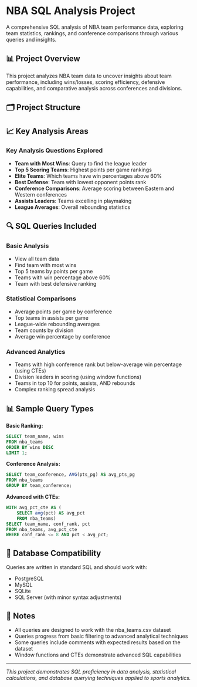 # NBA SQL Analysis Project

A comprehensive SQL analysis of NBA team performance data, exploring team statistics, rankings, and conference comparisons through various queries and insights.

## 📊 Project Overview

This project analyzes NBA team data to uncover insights about team performance, including wins/losses, scoring efficiency, defensive capabilities, and comparative analysis across conferences and divisions.

## 🗂️ Project Structure

## 📈 Key Analysis Areas

### Key Analysis Questions Explored
- **Team with Most Wins**: Query to find the league leader
- **Top 5 Scoring Teams**: Highest points per game rankings
- **Elite Teams**: Which teams have win percentages above 60%
- **Best Defense**: Team with lowest opponent points rank
- **Conference Comparisons**: Average scoring between Eastern and Western conferences
- **Assists Leaders**: Teams excelling in playmaking
- **League Averages**: Overall rebounding statistics

## 🔍 SQL Queries Included

### Basic Analysis
- View all team data
- Find team with most wins
- Top 5 teams by points per game  
- Teams with win percentage above 60%
- Team with best defensive ranking

### Statistical Comparisons
- Average points per game by conference
- Top teams in assists per game
- League-wide rebounding averages
- Team counts by division
- Average win percentage by conference

### Advanced Analytics
- Teams with high conference rank but below-average win percentage (using CTEs)
- Division leaders in scoring (using window functions)
- Teams in top 10 for points, assists, AND rebounds
- Complex ranking spread analysis




## 📊 Sample Query Types

**Basic Ranking:**
```sql
SELECT team_name, wins
FROM nba_teams
ORDER BY wins DESC
LIMIT 1;
```

**Conference Analysis:**
```sql
SELECT team_conference, AVG(pts_pg) AS avg_pts_pg
FROM nba_teams
GROUP BY team_conference;
```

**Advanced with CTEs:**
```sql
WITH avg_pct_cte AS (
    SELECT avg(pct) AS avg_pct
    FROM nba_teams)
SELECT team_name, conf_rank, pct
FROM nba_teams, avg_pct_cte
WHERE conf_rank <= 8 AND pct < avg_pct;
```

## 🔧 Database Compatibility

Queries are written in standard SQL and should work with:
- PostgreSQL
- MySQL
- SQLite
- SQL Server (with minor syntax adjustments)

## 📝 Notes

- All queries are designed to work with the nba_teams.csv dataset
- Queries progress from basic filtering to advanced analytical techniques
- Some queries include comments with expected results based on the dataset
- Window functions and CTEs demonstrate advanced SQL capabilities

---

*This project demonstrates SQL proficiency in data analysis, statistical calculations, and database querying techniques applied to sports analytics.*
